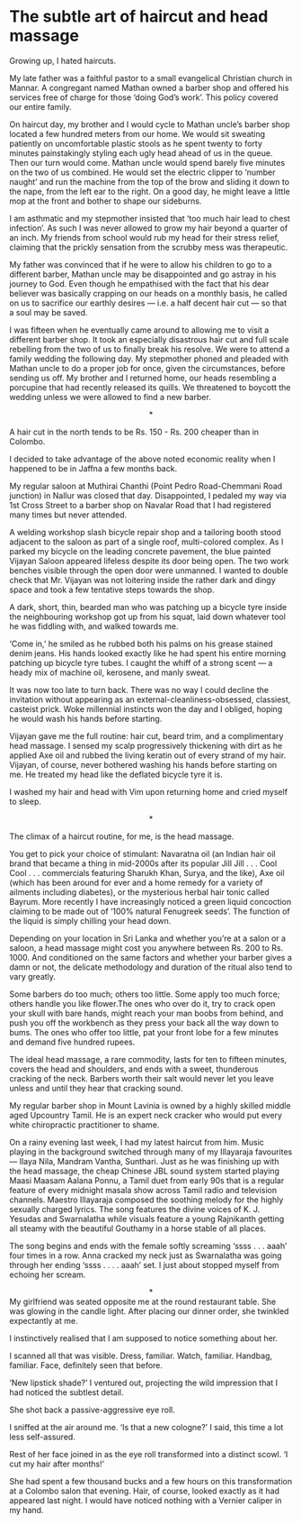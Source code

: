 # The subtle art of haircut and head massage 

Growing up, I hated haircuts.

My late father was a faithful pastor to a small evangelical Christian church in Mannar. A congregant named Mathan owned a barber shop and offered his services free of charge for those ‘doing God’s work’. This policy covered our entire family.

On haircut day, my brother and I would cycle to Mathan uncle’s barber shop located a few hundred meters from our home. We would sit sweating patiently on uncomfortable plastic stools as he spent twenty to forty minutes painstakingly styling each ugly head ahead of us in the queue. Then our turn would come. Mathan uncle would spend barely five minutes on the two of us combined. He would set the electric clipper to ‘number naught’ and run the machine from the top of the brow and sliding it down to the nape, from the left ear to the right. On a good day, he might leave a little mop at the front and bother to shape our sideburns.

I am asthmatic and my stepmother insisted that ‘too much hair lead to chest infection’. As such I was never allowed to grow my hair beyond a quarter of an inch. My friends from school would rub my head for their stress relief, claiming that the prickly sensation from the scrubby mess was therapeutic.

My father was convinced that if he were to allow his children to go to a different barber, Mathan uncle may be disappointed and go astray in his journey to God. Even though he empathised with the fact that his dear believer was basically crapping on our heads on a monthly basis, he called on us to sacrifice our earthly desires — i.e. a half decent hair cut — so that a soul may be saved.

I was fifteen when he eventually came around to allowing me to visit a different barber shop. It took an especially disastrous hair cut and full scale rebelling from the two of us to finally break his resolve. We were to attend a family wedding the following day. My stepmother phoned and pleaded with Mathan uncle to do a proper job for once, given the circumstances, before sending us off. My brother and I returned home, our heads resembling a porcupine that had recently released its quills. We threatened to boycott the wedding unless we were allowed to find a new barber.

<center>*</center>

A hair cut in the north tends to be Rs. 150 - Rs. 200 cheaper than in Colombo.

I decided to take advantage of the above noted economic reality when I happened to be in Jaffna a few months back.

My regular saloon at Muthirai Chanthi (Point Pedro Road-Chemmani Road junction) in Nallur was closed that day. Disappointed, I pedaled my way via 1st Cross Street to a barber shop on Navalar Road that I had registered many times but never attended.

A welding workshop slash bicycle repair shop and a tailoring booth stood adjacent to the saloon as part of a single roof, multi-colored complex. As I parked my bicycle on the leading concrete pavement, the blue painted Vijayan Saloon appeared lifeless despite its door being open. The two work benches visible through the open door were unmanned. I wanted to double check that Mr. Vijayan was not loitering inside the rather dark and dingy space and took a few tentative steps towards the shop.

A dark, short, thin, bearded man who was patching up a bicycle tyre inside the neighbouring workshop got up from his squat, laid down whatever tool he was fiddling with, and walked towards me.

‘Come in,’ he smiled as he rubbed both his palms on his grease stained denim jeans. His hands looked exactly like he had spent his entire morning patching up bicycle tyre tubes. I caught the whiff of a strong scent — a heady mix of machine oil, kerosene, and manly sweat.

It was now too late to turn back. There was no way I could decline the invitation without appearing as an external-cleanliness-obsessed, classiest, casteist prick. Woke millennial instincts won the day and I obliged, hoping he would wash his hands before starting.

Vijayan gave me the full routine: hair cut, beard trim, and a complimentary head massage. I sensed my scalp progressively thickening with dirt as he applied Axe oil and rubbed the living keratin out of every strand of my hair. Vijayan, of course, never bothered washing his hands before starting on me. He treated my head like the deflated bicycle tyre it is.

I washed my hair and head with Vim upon returning home and cried myself to sleep.

<center>*</center>

The climax of a haircut routine, for me, is the head massage.

You get to pick your choice of stimulant: Navaratna oil (an Indian hair oil brand that became a thing in mid-2000s after its popular Jill Jill . . . Cool Cool . . . commercials featuring Sharukh Khan, Surya, and the like), Axe oil (which has been around for ever and a home remedy for a variety of ailments including diabetes), or the mysterious herbal hair tonic called Bayrum. More recently I have increasingly noticed a green liquid concoction claiming to be made out of ‘100% natural Fenugreek seeds’. The function of the liquid is simply chilling your head down.

Depending on your location in Sri Lanka and whether you’re at a salon or a saloon, a head massage might cost you anywhere between Rs. 200 to Rs. 1000. And conditioned on the same factors and whether your barber gives a damn or not, the delicate methodology and duration of the ritual also tend to vary greatly.

Some barbers do too much; others too little. Some apply too much force; others handle you like flower.The ones who over do it, try to crack open your skull with bare hands, might reach your man boobs from behind, and push you off the workbench as they press your back all the way down to bums. The ones who offer too little, pat your front lobe for a few minutes and demand five hundred rupees.

The ideal head massage, a rare commodity, lasts for ten to fifteen minutes, covers the head and shoulders, and ends with a sweet, thunderous cracking of the neck. Barbers worth their salt would never let you leave unless and until they hear that cracking sound.

My regular barber shop in Mount Lavinia is owned by a highly skilled middle aged Upcountry Tamil. He is an expert neck cracker who would put every white chiropractic practitioner to shame.

On a rainy evening last week, I had my latest haircut from him. Music playing in the background switched through many of my Illayaraja favourites — Ilaya Nila, Mandram Vantha, Sunthari. Just as he was finishing up with the head massage, the cheap Chinese JBL sound system started playing Maasi Maasam Aalana Ponnu, a Tamil duet from early 90s that is a regular feature of every midnight masala show across Tamil radio and television channels. Maestro Illayaraja composed the soothing melody for the highly sexually charged lyrics. The song features the divine voices of K. J. Yesudas and Swarnalatha while visuals feature a young Rajnikanth getting all steamy with the beautiful Gouthamy in a horse stable of all places.

The song begins and ends with the female softly screaming ‘ssss . . . aaah’ four times in a row. Anna cracked my neck just as Swarnalatha was going through her ending ‘ssss . . . . aaah’ set. I just about stopped myself from echoing her scream.
<center>*</center>
My girlfriend was seated opposite me at the round restaurant table. She was glowing in the candle light. After placing our dinner order, she twinkled expectantly at me.

I instinctively realised that I am supposed to notice something about her.

I scanned all that was visible. Dress, familiar. Watch, familiar. Handbag, familiar. Face, definitely seen that before.

‘New lipstick shade?’ I ventured out, projecting the wild impression that I had noticed the subtlest detail.

She shot back a passive-aggressive eye roll.

I sniffed at the air around me. ‘Is that a new cologne?’ I said, this time a lot less self-assured.

Rest of her face joined in as the eye roll transformed into a distinct scowl. ‘I cut my hair after months!’

She had spent a few thousand bucks and a few hours on this transformation at a Colombo salon that evening. Hair, of course, looked exactly as it had appeared last night. I would have noticed nothing with a Vernier caliper in my hand.